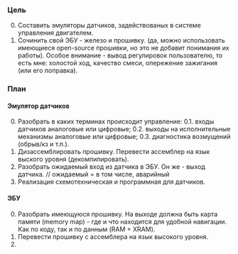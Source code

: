 ### Цель

0. Составить эмуляторы датчиков, задействованых в системе управления двигателем.
1. Сочинить свой ЭБУ - железо и прошивку. (да, можно использовать имеющиеся open-source прошивки, но это не добавит понимания их работы).
   Особое внимание - вывод регулировок пользователю, то есть мне: холостой ход, качество смеси, опережение зажигания (или его поправка).

### План

#### Эмулятор датчиков

0. Разобрать в каких терминах происходит управление:
  0.1. входы датчиков аналоговые или цифровые;
  0.2. выходы на исполнительные механизмы аналоговые или цифровые;
  0.3. диагностика возмущений (обрыв/кз и т.п.).
1. Дизассемблировать прошивку. Перевести ассемблер на язык выского уровня (декомпилировать).
2. Разобрать ожидаемый вход из датчика в ЭБУ. Он же - выход датчика.
   // ожидаемый = в том числе, аварийный
3. Реализация схемотехническая и программная для датчиков.

#### ЭБУ

0. Разобрать имеющуюся прошивку.
   На выходе должна быть карта памяти (memory map) - где и что находится для удобной навигации.
   Как по коду, так и по данным (RAM + XRAM).
1. Перевести прошивку с ассемблера на язык высокого уровня.
2. 


